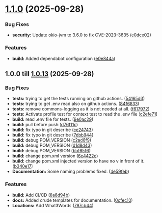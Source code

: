 # [1.1.0](https://github.com/Paladins-Inn/rollenspiel-cons/compare/v1.0.13...v1.1.0) (2025-09-28)


### Bug Fixes

* **security:** Update okio-jvm to 3.6.0 to fix CVE-2023-3635 ([e0dce02](https://github.com/Paladins-Inn/rollenspiel-cons/commit/e0dce020db06f3b37dc9533d178c26053e881fbf))


### Features

* **build:** Added dependabot configuration ([e0e844a](https://github.com/Paladins-Inn/rollenspiel-cons/commit/e0e844a4b4fb5aad12b25e00ad0277b822028420))

## 1.0.0 till [1.0.13](https://github.com/Paladins-Inn/rollenspiel-cons/compare/v1.0.0...v1.0.13) (2025-09-28)


### Bug Fixes

* **tests:** trying to get the tests running on github actions. ([54165d3](https://github.com/Paladins-Inn/rollenspiel-cons/commit/54165d30d4e1916477f4bbf46f5d34662206d189))
* **tests:** trying to get .env read also on github actions. ([84f6833](https://github.com/Paladins-Inn/rollenspiel-cons/commit/84f68336f5205bd9f155130c82b5dfac7bd1730a))
* **tests:** remove commons-logging as it is not needed at all. ([f617972](https://github.com/Paladins-Inn/rollenspiel-cons/commit/f61797247e01d26a855761c8f303d23ec4715a55))
* **tests:** Activate profile test for context test to read the .env file ([c2efe71](https://github.com/Paladins-Inn/rollenspiel-cons/commit/c2efe718b3d99b127e1c8f2498526af71e17d2f8))
* **build:** read .env file for tests. ([9e0ac29](https://github.com/Paladins-Inn/rollenspiel-cons/commit/9e0ac29ca323a04f126950bbde6d3b8baae21b2d))
* **build:** pull before push ([d76f11c](https://github.com/Paladins-Inn/rollenspiel-cons/commit/d76f11c940074e5816c99178699e08d7a6c10a38))
* **build:** fix typo in git describe ([ce24743](https://github.com/Paladins-Inn/rollenspiel-cons/commit/ce247433f0ec4029d0820f0c80c91073d5cc68cf))
* **build:** fix typo in git describe ([7dbb944](https://github.com/Paladins-Inn/rollenspiel-cons/commit/7dbb944cb429c9933ec7949ef30732796a3c3e04))
* **build:** debug POM_VERSION ([c2ad6f9](https://github.com/Paladins-Inn/rollenspiel-cons/commit/c2ad6f9ace930d22fb0da5f92cf0870f27e75be0))
* **build:** debug POM_VERSION ([d1d8d43](https://github.com/Paladins-Inn/rollenspiel-cons/commit/d1d8d4383ecd93304e67633b3c93e7452850dcb5))
* **build:** debug POM_VERSION ([bbf65f6](https://github.com/Paladins-Inn/rollenspiel-cons/commit/bbf65f6136b47481c533639a8848d689ea1f4a75))
* **build:** change pom.xml version ([6c4422c](https://github.com/Paladins-Inn/rollenspiel-cons/commit/6c4422c23cd157aecc0bbc1bb61307855639a152))
* **build:** change pom.xml injected version to have no v in front of it. ([b340e17](https://github.com/Paladins-Inn/rollenspiel-cons/commit/b340e1710234b7579e93836589adbc2af100bdca))
* **Documentation:** Some naming problems fixed. ([4e59feb](https://github.com/Paladins-Inn/rollenspiel-cons/commit/4e59feb528b3a8696db96d712ceaeeacb30364cb))


### Features

* **build:** Add CI/CD ([8a8d94b](https://github.com/Paladins-Inn/rollenspiel-cons/commit/8a8d94b580c4306b6b2320e8620101ef29e641e3))
* **docs:** Added crude templates for documentation. ([0cfec10](https://github.com/Paladins-Inn/rollenspiel-cons/commit/0cfec106539a407d870400546904a7c623697cc9))
* **Locations:** Add What3Words ([797cb44](https://github.com/Paladins-Inn/rollenspiel-cons/commit/797cb44ddca7fe9698986809d364af4b2d0b5f3a))
